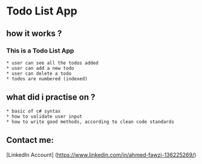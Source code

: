 # Todo List App

## how it works ?
### This is a Todo List App
    * user can see all the todos added
    * user can add a new todo
    * user can delete a todo
    * todos are numbered (indexed)
    

## what did i practise on ?
    * basic of c# syntax
    * how to validate user input 
    * how to write good methods, according to clean code standards
    



## Contact me:
[LinkedIn Account] (https://www.linkedin.com/in/ahmed-fawzi-136225269/)
